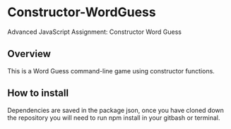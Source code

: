 # Constructor-WordGuess
Advanced JavaScript Assignment: Constructor Word Guess

## Overview

This is a Word Guess command-line game using constructor functions.

## How to install

Dependencies are saved in the package json, once you have cloned down the repository you will need to run npm install in your gitbash or terminal.


